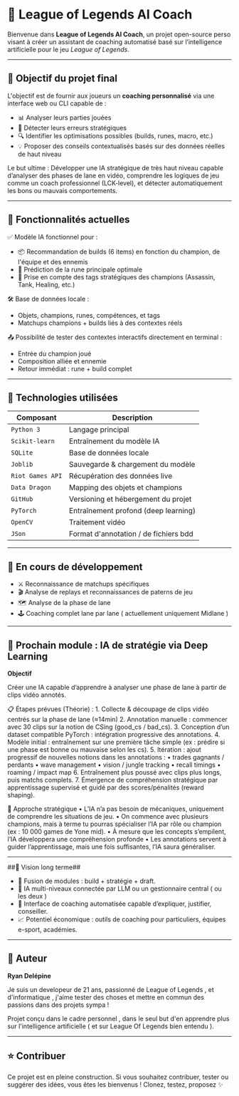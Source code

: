 # 🧠 League of Legends AI Coach

Bienvenue dans **League of Legends AI Coach**, un projet open-source perso visant à créer un assistant de coaching automatisé basé sur l’intelligence artificielle pour le jeu *League of Legends*.

---

## 🎯 Objectif du projet final

L'objectif est de fournir aux joueurs un **coaching personnalisé** via une interface web ou CLI capable de :

- 📊 Analyser leurs parties jouées  
- 🧩 Détecter leurs erreurs stratégiques  
- 🔍 Identifier les optimisations possibles (builds, runes, macro, etc.)  
- 💡 Proposer des conseils contextualisés basés sur des données réelles de haut niveau  

Le but ultime : Développer une IA stratégique de très haut niveau capable d’analyser des phases de lane en vidéo, comprendre les logiques de jeu comme un coach professionnel (LCK-level), et détecter automatiquement les bons ou mauvais comportements.

---

## 🚀 Fonctionnalités actuelles

✅ Modèle IA fonctionnel pour :
- 📦 Recommandation de builds (6 items) en fonction du champion, de l'équipe et des ennemis
- 🏹 Prédiction de la rune principale optimale
- 🧠 Prise en compte des tags stratégiques des champions (Assassin, Tank, Healing, etc.)

🛠 Base de données locale :
- Objets, champions, runes, compétences, et tags
- Matchups champions + builds liés à des contextes réels

📤 Possibilité de tester des contextes interactifs directement en terminal :
- Entrée du champion joué
- Composition alliée et ennemie
- Retour immédiat : rune + build complet

---

## 🔧 Technologies utilisées

| Composant             | Description                           |
|----------------------|---------------------------------------|
| `Python 3`           | Langage principal                     |
| `Scikit-learn`       | Entraînement du modèle IA             |
| `SQLite`             | Base de données locale                |
| `Joblib`             | Sauvegarde & chargement du modèle     |
| `Riot Games API`     | Récupération des données live         |
| `Data Dragon`        | Mapping des objets et champions       |
| `GitHub`             | Versioning et hébergement du projet   |
| `PyTorch`            | Entraînement profond (deep learning)  |
| `OpenCV`             | Traitement vidéo                      |
| `JSon`               | Format d'annotation / de fichiers bdd |

---

## 🧪 En cours de développement

- ⚔️ Reconnaissance de matchups spécifiques  
- 🎬 Analyse de replays et reconnaissances de paterns de jeu 
- 🗺️ Analyse de la phase de lane
- 🕹️ Coaching complet lane par lane ( actuellement uniquement Midlane )


---

## 🧠 Prochain module : IA de stratégie via Deep Learning

**Objectif**

Créer une IA capable d’apprendre à analyser une phase de lane à partir de clips vidéo annotés.

📋 Étapes prévues (Théorie) :
    1.    Collecte & découpage de clips vidéo centrés sur la phase de lane (≈14min)
    2.    Annotation manuelle : commencer avec 30 clips sur la notion de CSing (good_cs / bad_cs).
    3.    Conception d’un dataset compatible PyTorch : intégration progressive des annotations.
    4.    Modèle initial : entraînement sur une première tâche simple (ex : prédire si une phase est bonne ou mauvaise selon les cs).
    5.    Itération : ajout progressif de nouvelles notions dans les annotations :
    •    trades gagnants / perdants
    •    wave management
    •    vision / jungle tracking
    •    recall timings
    •    roaming / impact map
    6.    Entraînement plus poussé avec clips plus longs, puis matchs complets.
    7.    Émergence de compréhension stratégique par apprentissage supervisé et guidé par des scores/pénalités (reward shaping).
    
🧩 Approche stratégique
    •    L’IA n’a pas besoin de mécaniques, uniquement de comprendre les situations de jeu.
    •    On commence avec plusieurs champions, mais à terme tu pourras spécialiser l’IA par rôle ou champion (ex : 10 000 games de Yone mid).
    •    À mesure que les concepts s’empilent, l’IA développera une compréhension profonde
    •    Les annotations servent à guider l’apprentissage, mais une fois suffisantes, l’IA saura généraliser.

---

##🚀 Vision long terme##

- 🔄 Fusion de modules : build + stratégie + draft.
- 🧠 IA multi-niveaux connectée par LLM ou un gestionnaire central ( ou les deux )
- 💬 Interface de coaching automatisée capable d’expliquer, justifier, conseiller.
- 📈 Potentiel économique : outils de coaching pour particuliers, équipes e-sport, académies.
    
---

## 👤 Auteur

**Ryan Delépine**  

Je suis un developeur de 21 ans,  passionné de League of Legends , et d'informatique , j'aime tester des choses et mettre en commun des passions dans des projets sympa !
  
Projet conçu dans le cadre personnel , dans le seul but d'en apprendre plus sur l'intelligence artificielle ( et sur League Of Legends bien entendu ).

---

## ⭐️ Contribuer

Ce projet est en pleine construction. Si vous souhaitez contribuer, tester ou suggérer des idées, vous êtes les bienvenus ! Clonez, testez, proposez ✨
